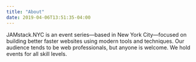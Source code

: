 ```yaml
---
title: "About"
date: 2019-04-06T13:51:35-04:00
---
```

JAMstack.NYC is an event series—based in New York City—focused on building better faster websites using modern tools and techniques. Our audience tends to be web professionals, but anyone is welcome. We hold events for all skill levels.